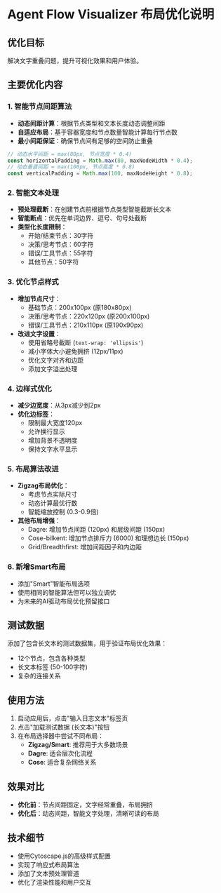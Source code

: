 # Agent Flow Visualizer 布局优化说明

## 优化目标
解决文字重叠问题，提升可视化效果和用户体验。

## 主要优化内容

### 1. 智能节点间距算法
- **动态间距计算**：根据节点类型和文本长度动态调整间距
- **自适应布局**：基于容器宽度和节点数量智能计算每行节点数
- **最小间距保证**：确保节点间有足够的空间防止重叠

```typescript
// 动态水平间距 = max(80px, 节点宽度 * 0.4)
const horizontalPadding = Math.max(80, maxNodeWidth * 0.4);
// 动态垂直间距 = max(100px, 节点高度 * 0.8)  
const verticalPadding = Math.max(100, maxNodeHeight * 0.8);
```

### 2. 智能文本处理
- **预处理截断**：在创建节点前根据节点类型智能截断长文本
- **智能断点**：优先在单词边界、逗号、句号处截断
- **类型化长度限制**：
  - 开始/结束节点：30字符
  - 决策/思考节点：60字符  
  - 错误/工具节点：55字符
  - 其他节点：50字符

### 3. 优化节点样式
- **增加节点尺寸**：
  - 基础节点：200x100px (原180x80px)
  - 决策/思考节点：220x120px (原200x100px)
  - 错误/工具节点：210x110px (原190x90px)
- **改进文字设置**：
  - 使用省略号截断 (`text-wrap: 'ellipsis'`)
  - 减小字体大小避免拥挤 (12px/11px)
  - 优化文字对齐和边距
  - 添加文字溢出处理

### 4. 边样式优化
- **减少边宽度**：从3px减少到2px
- **优化边标签**：
  - 限制最大宽度120px
  - 允许换行显示
  - 增加背景不透明度
  - 保持文字水平显示

### 5. 布局算法改进
- **Zigzag布局优化**：
  - 考虑节点实际尺寸
  - 动态计算最优行数
  - 智能缩放控制 (0.3-0.9倍)
- **其他布局增强**：
  - Dagre: 增加节点间距 (120px) 和层级间距 (150px)
  - Cose-bilkent: 增加节点排斥力 (6000) 和理想边长 (150px)
  - Grid/Breadthfirst: 增加间距因子和内边距

### 6. 新增Smart布局
- 添加"Smart"智能布局选项
- 使用相同的智能算法但可以独立调优
- 为未来的AI驱动布局优化预留接口

## 测试数据
添加了包含长文本的测试数据集，用于验证布局优化效果：
- 12个节点，包含各种类型
- 长文本标签 (50-100字符)
- 复杂的连接关系

## 使用方法
1. 启动应用后，点击"输入日志文本"标签页
2. 点击"加载测试数据 (长文本)"按钮
3. 在布局选择器中尝试不同布局：
   - **Zigzag/Smart**: 推荐用于大多数场景
   - **Dagre**: 适合层次化流程
   - **Cose**: 适合复杂网络关系

## 效果对比
- **优化前**：节点间距固定，文字经常重叠，布局拥挤
- **优化后**：动态间距，智能文字处理，清晰可读的布局

## 技术细节
- 使用Cytoscape.js的高级样式配置
- 实现了响应式布局算法
- 添加了文本预处理管道
- 优化了渲染性能和用户交互 